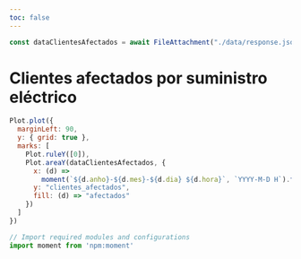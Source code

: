 ```yaml
---
toc: false
---
```


```js
const dataClientesAfectados = await FileAttachment("./data/response.json").json();
```

# Clientes afectados por suministro eléctrico

```js
Plot.plot({
  marginLeft: 90,
  y: { grid: true },
  marks: [
    Plot.ruleY([0]),
    Plot.areaY(dataClientesAfectados, {
      x: (d) =>
        moment(`${d.anho}-${d.mes}-${d.dia} ${d.hora}`, `YYYY-M-D H`).toDate(),
      y: "clientes_afectados",
      fill: (d) => "afectados"
    })
  ]
})
```


<style>

.hero {
  display: flex;
  flex-direction: column;
  align-items: center;
  font-family: var(--sans-serif);
  margin: 4rem 0 8rem;
  text-wrap: balance;
  text-align: center;
}

.hero h1 {
  margin: 1rem 0;
  padding: 1rem 0;
  max-width: none;
  font-size: 14vw;
  font-weight: 900;
  line-height: 1;
  background: linear-gradient(30deg, var(--theme-foreground-focus), currentColor);
  -webkit-background-clip: text;
  -webkit-text-fill-color: transparent;
  background-clip: text;
}

.hero h2 {
  margin: 0;
  max-width: 34em;
  font-size: 20px;
  font-style: initial;
  font-weight: 500;
  line-height: 1.5;
  color: var(--theme-foreground-muted);
}

@media (min-width: 640px) {
  .hero h1 {
    font-size: 90px;
  }
}

</style>


```js
// Import required modules and configurations
import moment from 'npm:moment'
```